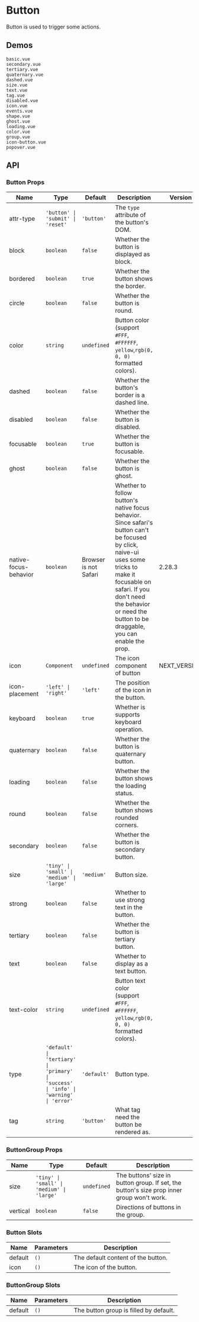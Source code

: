 # Button

Button is used to trigger some actions.

## Demos

```demo
basic.vue
secondary.vue
tertiary.vue
quaternary.vue
dashed.vue
size.vue
text.vue
tag.vue
disabled.vue
icon.vue
events.vue
shape.vue
ghost.vue
loading.vue
color.vue
group.vue
icon-button.vue
popover.vue
```

## API

### Button Props

| Name | Type | Default | Description | Version |
| --- | --- | --- | --- | --- |
| attr-type | `'button' \| 'submit' \| 'reset'` | `'button'` | The `type` attribute of the button's DOM. |  |
| block | `boolean` | `false` | Whether the button is displayed as block. |  |
| bordered | `boolean` | `true` | Whether the button shows the border. |  |
| circle | `boolean` | `false` | Whether the button is round. |  |
| color | `string` | `undefined` | Button color (support `#FFF`, `#FFFFFF`, `yellow`,`rgb(0, 0, 0)` formatted colors). |  |
| dashed | `boolean` | `false` | Whether the button's border is a dashed line. |  |
| disabled | `boolean` | `false` | Whether the button is disabled. |  |
| focusable | `boolean` | `true` | Whether the button is focusable. |  |
| ghost | `boolean` | `false` | Whether the button is ghost. |  |
| native-focus-behavior | `boolean` | Browser is not Safari | Whether to follow button's native focus behavior. Since safari's button can't be focused by click, naive-ui uses some tricks to make it focusable on safari. If you don't need the behavior or need the button to be draggable, you can enable the prop. | 2.28.3 |
| icon | `Component` | `undefined` | The icon component of button | NEXT_VERSION |
| icon-placement | `'left' \| 'right'` | `'left'` | The position of the icon in the button. |  |
| keyboard | `boolean` | `true` | Whether is supports keyboard operation. |  |
| quaternary | `boolean` | `false` | Whether the button is quaternary button. |  |
| loading | `boolean` | `false` | Whether the button shows the loading status. |  |
| round | `boolean` | `false` | Whether the button shows rounded corners. |  |
| secondary | `boolean` | `false` | Whether the button is secondary button. |  |
| size | `'tiny' \| 'small' \| 'medium' \| 'large'` | `'medium'` | Button size. |  |
| strong | `boolean` | `false` | Whether to use strong text in the button. |  |
| tertiary | `boolean` | `false` | Whether the button is tertiary button. |  |
| text | `boolean` | `false` | Whether to display as a text button. |  |
| text-color | `string` | `undefined` | Button text color (support `#FFF`, `#FFFFFF`, `yellow`,`rgb(0, 0, 0)` formatted colors). |  |
| type | `'default' \| 'tertiary' \| 'primary' \| 'success' \| 'info' \| 'warning' \| 'error'` | `'default'` | Button type. |  |
| tag | `string` | `'button'` | What tag need the button be rendered as. |  |

### ButtonGroup Props

| Name | Type | Default | Description |
| --- | --- | --- | --- |
| size | `'tiny' \| 'small' \| 'medium' \| 'large'` | `undefined` | The buttons' size in button group. If set, the button's size prop inner group won't work. |
| vertical | `boolean` | `false` | Directions of buttons in the group. |

### Button Slots

| Name    | Parameters | Description                        |
| ------- | ---------- | ---------------------------------- |
| default | `()`       | The default content of the button. |
| icon    | `()`       | The icon of the button.            |

### ButtonGroup Slots

| Name    | Parameters | Description                            |
| ------- | ---------- | -------------------------------------- |
| default | `()`       | The button group is filled by default. |
